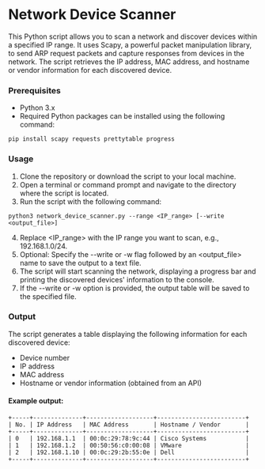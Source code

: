 # Network Device Scanner
This Python script allows you to scan a network and discover devices within a specified IP range. It uses Scapy, a powerful packet manipulation library, to send ARP request packets and capture responses from devices in the network. The script retrieves the IP address, MAC address, and hostname or vendor information for each discovered device.

### Prerequisites
- Python 3.x
- Required Python packages can be installed using the following command:
```commandline
pip install scapy requests prettytable progress
```

### Usage
1. Clone the repository or download the script to your local machine.
2. Open a terminal or command prompt and navigate to the directory where the script is located.
3. Run the script with the following command:
```commandline
python3 network_device_scanner.py --range <IP_range> [--write <output_file>]
```
4. Replace <IP_range> with the IP range you want to scan, e.g., 192.168.1.0/24.
5. Optional: Specify the --write or -w flag followed by an <output_file> name to save the output to a text file.
6. The script will start scanning the network, displaying a progress bar and printing the discovered devices' information to the console.
7. If the --write or -w option is provided, the output table will be saved to the specified file.

### Output
The script generates a table displaying the following information for each discovered device:

- Device number
- IP address
- MAC address
- Hostname or vendor information (obtained from an API)

#### Example output:

```text
+-----+--------------+-------------------+-------------------------+
| No. | IP Address   | MAC Address       | Hostname / Vendor       |
+-----+--------------+-------------------+-------------------------+
| 0   | 192.168.1.1  | 00:0c:29:78:9c:44 | Cisco Systems           |
| 1   | 192.168.1.2  | 00:50:56:c0:00:08 | VMware                  |
| 2   | 192.168.1.10 | 00:0c:29:2b:55:0e | Dell                    |
+-----+--------------+-------------------+-------------------------+
```
